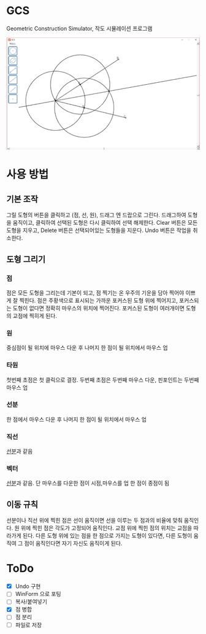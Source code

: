 # GCS
Geometric Construction Simulator, 작도 시뮬레이션 프로그램

![진행 상황](screenshot/sample2.PNG)

# 사용 방법

## 기본 조작

그릴 도형의 버튼을 클릭하고 (점, 선, 원), 드래그 엔 드랍으로 그린다.  드래그하여 도형을 움직이고, 클릭하여 선택된 도형은 다시 클릭하여 선택 해제한다.  Clear 버튼은 모든 도형을 지우고, Delete 버튼은 선택되어있는 도형들을 지운다.  Undo 버튼은 작업을 취소한다.

## 도형 그리기

### 점

점은 모든 도형을 그리는데 기본이 되고, 점 찍기는 온 우주의 기운을 담아 찍어야 이쁘게 잘 찍힌다. 점은 주황색으로 표시되는 가까운 포커스된 도형 위에 찍어지고, 포커스되는 도형이 없다면 정확히 마우스의 위치에 찍어진다. 포커스된 도형이 여러개이면 도형의 교점에 찍히게 된다.

### 원

중심점이 될 위치에 마우스 다운 후 나머지 한 점이 될 위치에서 마우스 업

### 타원

첫번째 초점은 첫 클릭으로 결정. 두번째 초점은 두번째 마우스 다운, 핀포인트는 두번째 마우스 업

### 선분

한 점에서 마우스 다운 후 나머지 한 점이 될 위치에서 마우스 업

### 직선

[선분](#선분)과 같음

### 벡터

[선분](#선분)과 같음. 단 마우스를 다운한 점이 시점,마우스를 업 한 점이 종점이 됨

## 이동 규칙

선분이나 직선 위에 찍힌 점은 선이 움직이면 선을 이루는 두 점과의 비율에 맞춰 움직인다. 원 위에 찍힌 점은 각도가 고정되어 움직인다.  교점 위에 찍힌 점의 위치는 교점을 따라가게 된다.  다른 도형 위에 있는 점을 한 점으로 가지는 도형이 있다면, 다른 도형이 움직여 그 점이 움직인다면 자기 자신도 움직이게 된다.

# ToDo

- [x] Undo 구현
- [ ] WinForm 으로 포팅
- [ ] 복사/붙여넣기
- [x] 점 병합
- [ ] 점 분리
- [ ] 파일로 저장

